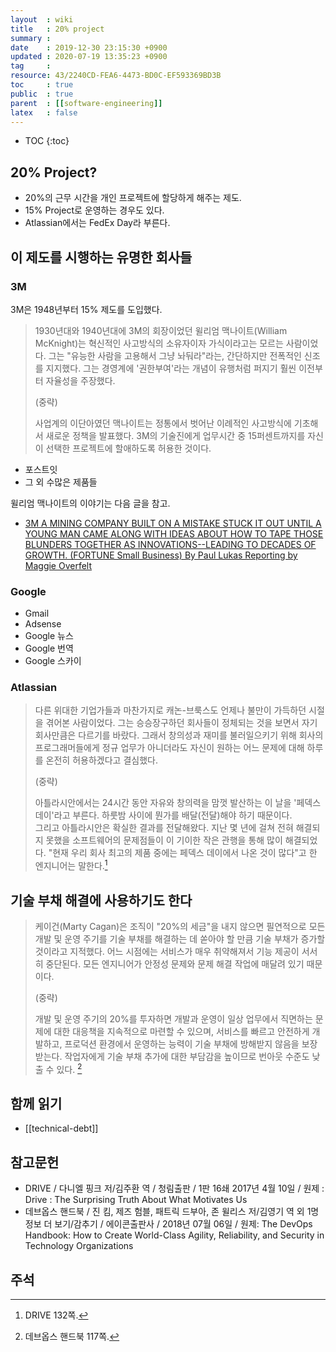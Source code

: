 ```yaml
---
layout  : wiki
title   : 20% project
summary : 
date    : 2019-12-30 23:15:30 +0900
updated : 2020-07-19 13:35:23 +0900
tag     : 
resource: 43/2240CD-FEA6-4473-BD0C-EF593369BD3B
toc     : true
public  : true
parent  : [[software-engineering]]
latex   : false
---
```

* TOC
{:toc}

## 20% Project?

* 20%의 근무 시간을 개인 프로젝트에 할당하게 해주는 제도.
* 15% Project로 운영하는 경우도 있다.
* Atlassian에서는 FedEx Day라 부른다.

## 이 제도를 시행하는 유명한 회사들

### 3M

3M은 1948년부터 15% 제도를 도입했다.

> 1930년대와 1940년대에 3M의 회장이었던 윌리엄 맥나이트(William McKnight)는 혁신적인 사고방식의 소유자이자 가식이라고는 모르는 사람이었다.
그는 "유능한 사람을 고용해서 그냥 놔둬라"라는, 간단하지만 전폭적인 신조를 지지했다.
그는 경영계에 '권한부여'라는 개념이 유행처럼 퍼지기 훨씬 이전부터 자율성을 주장했다.
>
> (중략)
>
> 사업계의 이단아였던 맥나이트는 정통에서 벗어난 이례적인 사고방식에 기초해서 새로운 정책을 발표했다.
3M의 기술진에게 업무시간 중 15퍼센트까지를 자신이 선택한 프로젝트에 할애하도록 허용한 것이다.

* 포스트잇
* 그 외 수많은 제품들

윌리엄 맥나이트의 이야기는 다음 글을 참고.

- [3M A MINING COMPANY BUILT ON A MISTAKE STUCK IT OUT UNTIL A YOUNG MAN CAME ALONG WITH IDEAS ABOUT HOW TO TAPE THOSE BLUNDERS TOGETHER AS INNOVATIONS--LEADING TO DECADES OF GROWTH. (FORTUNE Small Business) By Paul Lukas Reporting by Maggie Overfelt]( https://money.cnn.com/magazines/fsb/fsb_archive/2003/04/01/341016/ )

### Google

* Gmail
* Adsense
* Google 뉴스
* Google 번역
* Google 스카이

### Atlassian

> 다른 위대한 기업가들과 마찬가지로 캐논-브룩스도 언제나 불만이 가득하던 시절을 겪어본 사람이었다.
그는 승승장구하던 회사들이 정체되는 것을 보면서 자기 회사만큼은 다르기를 바랐다.
그래서 창의성과 재미를 불러일으키기 위해 회사의 프로그래머들에게 정규 업무가 아니더라도 자신이 원하는 어느 문제에 대해 하루를 온전히 허용하겠다고 결심했다.
>
> (중략)
>
> 아틀라시안에서는 24시간 동안 자유와 창의력을 맘껏 발산하는 이 날을 '페덱스 데이'라고 부른다.
하룻밤 사이에 뭔가를 배달(전달)해야 하기 때문이다.  
그리고 아틀라시안은 확실한 결과를 전달해왔다.
지난 몇 년에 걸쳐 전혀 해결되지 못했을 소프트웨어의 문제점들이 이 기이한 작은 관행을 통해 많이 해결되었다.
"현재 우리 회사 최고의 제품 중에는 페덱스 데이에서 나온 것이 많다"고 한 엔지니어는 말한다.[^drive-fedex]

## 기술 부채 해결에 사용하기도 한다

> 케이건(Marty Cagan)은 조직이 "20%의 세금"을 내지 않으면 필연적으로 모든 개발 및 운영 주기를 기술 부채를 해결하는 데 쏟아야 할 만큼 기술 부채가 증가할 것이라고 지적했다. 어느 시점에는 서비스가 매우 취약해져서 기능 제공이 서서히 중단된다. 모든 엔지니어가 안정성 문제와 문제 해결 작업에 매달려 있기 때문이다.
>
> (중략)
>
> 개발 및 운영 주기의 20%를 투자하면 개발과 운영이 일상 업무에서 직면하는 문제에 대한 대응책을 지속적으로 마련할 수 있으며, 서비스를 빠르고 안전하게 개발하고, 프로덕션 환경에서 운영하는 능력이 기술 부채에 방해받지 않음을 보장받는다. 작업자에게 기술 부채 추가에 대한 부담감을 높이므로 번아웃 수준도 낮출 수 있다.
[^handbook-117]


## 함께 읽기

* [[technical-debt]]

## 참고문헌

* DRIVE / 다니엘 핑크 저/김주환 역 / 청림출판 / 1판 16쇄 2017년 4월 10일 / 원제 : Drive : The Surprising Truth About What Motivates Us
* 데브옵스 핸드북 / 진 킴, 제즈 험블, 패트릭 드부아, 존 윌리스 저/김영기 역 외 1명 정보 더 보기/감추기 / 에이콘출판사 / 2018년 07월 06일 / 원제: The DevOps Handbook: How to Create World-Class Agility, Reliability, and Security in Technology Organizations

## 주석

[^drive-fedex]: DRIVE 132쪽.
[^drive-3m]: DRIVE 133쪽.

[fedex-day]: http://www.ideachampions.com/weblogs/archives/2011/12/atlassian_is_a.shtml
[atlassian-experiment]: https://www.atlassian.com/blog/archives/20_time_experiment
[^handbook-117]: 데브옵스 핸드북 117쪽.
